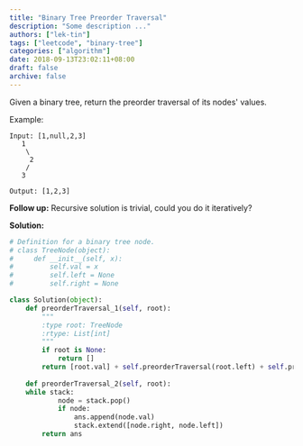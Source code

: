 ```yaml
---
title: "Binary Tree Preorder Traversal"
description: "Some description ..."
authors: ["lek-tin"]
tags: ["leetcode", "binary-tree"]
categories: ["algorithm"]
date: 2018-09-13T23:02:11+08:00
draft: false
archive: false
---
```

Given a binary tree, return the preorder traversal of its nodes' values.

Example:
```
Input: [1,null,2,3]
   1
    \
     2
    /
   3

Output: [1,2,3]
```
**Follow up:** Recursive solution is trivial, could you do it iteratively?

**Solution:**
```python
# Definition for a binary tree node.
# class TreeNode(object):
#     def __init__(self, x):
#         self.val = x
#         self.left = None
#         self.right = None

class Solution(object):
    def preorderTraversal_1(self, root):
        """
        :type root: TreeNode
        :rtype: List[int]
        """
        if root is None:
            return []
        return [root.val] + self.preorderTraversal(root.left) + self.preorderTraversal(root.right)
    
    def preorderTraversal_2(self, root):
    while stack:
            node = stack.pop()
            if node:
                ans.append(node.val)
                stack.extend([node.right, node.left])
        return ans
```